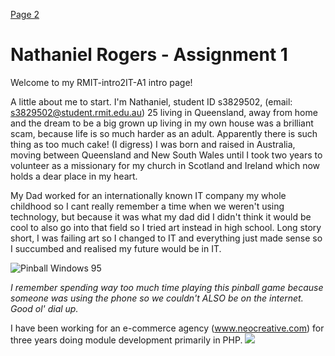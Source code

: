 
<a href="job-listing.html">Page 2</a>


# Nathaniel Rogers - Assignment 1

Welcome to my RMIT-intro2IT-A1 intro page!

A little about me to start. I'm Nathaniel, student ID s3829502, (email: s3829502@student.rmit.edu.au) 25 living in Queensland, away from home and the dream to be a big grown up living in my own house was a brilliant scam, because life is so much harder as an adult. Apparently there is such thing as too much cake! (I digress) I was born and raised in Australia, moving between Queensland and New South Wales until I took two years to volunteer as a missionary for my church in Scotland and Ireland which now holds a dear place in my heart.

My Dad worked for an internationally known IT company my whole childhood so I cant really remember a time when we weren't using technology, but because it was what my dad did I didn't think it would be cool to also go into that field so I tried art instead in high school. Long story short, I was failing art so I changed to IT and everything just made sense so I succumbed and realised my future would be in IT.

![Pinball Windows 95](http://www.neoegm.com/wp-content/uploads/2009/08/Pinball_Cracker_Game.png)

*I remember spending way too much time playing this pinball game because someone was using the phone so we couldn't ALSO be on the internet. Good ol' dial up.*

I have been working for an e-commerce agency (www.neocreative.com) for three years doing module development primarily in PHP.
[<img src="https://mirasvit.com/media/partnership/neocreative-logo-tag.png">](http://www.neocreative.com/)
<!-- ![Neocreative Logo](https://mirasvit.com/media/partnership/neocreative-logo-tag.png) -->

